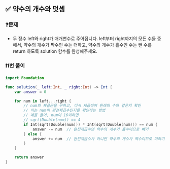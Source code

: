## ✅ 약수의 개수와 덧셈

### ❓문제
- 두 정수 left와 right가 매개변수로 주어집니다. left부터 right까지의 모든 수들 중에서, 약수의 개수가 짝수인 수는 더하고, 약수의 개수가 홀수인 수는 뺀 수를 return 하도록 solution 함수를 완성해주세요.

### ❗️1번 풀이
```swift
import Foundation

func solution(_ left:Int, _ right:Int) -> Int {
    var answer = 0

    for num in left...right {
        // num의 제곱근을 구하고, 다시 제곱하여 원래의 수와 같은지 확인
        // 이는 num이 완전제곱수인지를 확인하는 방법
        // 예를 들어, num이 16이라면
        // sqrt(Double(num)) == 4
        if Int(sqrt(Double(num))) * Int(sqrt(Double(num))) == num {
            answer -= num  // 완전제곱수면 약수의 개수가 홀수이므로 빼기
        } else {
            answer += num  // 완전제곱수가 아니면 약수의 개수가 짝수이므로 더하기
        }
    }

    return answer
}
```
